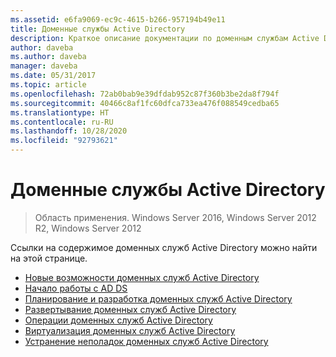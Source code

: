 ```yaml
---
ms.assetid: e6fa9069-ec9c-4615-b266-957194b49e11
title: Доменные службы Active Directory
description: Краткое описание документации по доменным службам Active Directory.
author: daveba
ms.author: daveba
manager: daveba
ms.date: 05/31/2017
ms.topic: article
ms.openlocfilehash: 72ab0bab9e39dfdab952c87f360b3be2da8f794f
ms.sourcegitcommit: 40466c8af1fc60dfca733ea476f088549cedba65
ms.translationtype: HT
ms.contentlocale: ru-RU
ms.lasthandoff: 10/28/2020
ms.locfileid: "92793621"
---
```

# <a name="active-directory-domain-services"></a>Доменные службы Active Directory

>Область применения. Windows Server 2016, Windows Server 2012 R2, Windows Server 2012


Ссылки на содержимое доменных служб Active Directory можно найти на этой странице.


* [Новые возможности доменных служб Active Directory](../whats-new-active-directory-domain-services.md)
* [Начало работы с AD DS](../ad-ds/AD-DS-Getting-Started.md)
* [Планирование и разработка доменных служб Active Directory](../ad-ds/plan/AD-DS-Design-and-Planning.md)
* [Развертывание доменных служб Active Directory](../ad-ds/deploy/AD-DS-Deployment.md)
* [Операции доменных служб Active Directory](../ad-ds/manage/component-updates/AD-DS-Operations.md)
* [Виртуализация доменных служб Active Directory](../ad-ds/get-started/virtual-dc/Active-Directory-Domain-Services-Virtualization.md)
* [Устранение неполадок доменных служб Active Directory](../ad-ds/manage/AD-DS-Troubleshooting.md)
